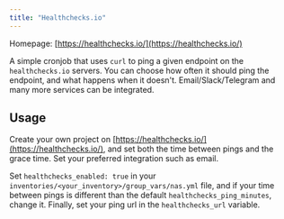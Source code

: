 ```yaml
---
title: "Healthchecks.io"
---
```


Homepage: [https://healthchecks.io/](https://healthchecks.io/)

A simple cronjob that uses `curl` to ping a given endpoint on the `healthchecks.io` servers. You can choose how often it should ping the endpoint, and what happens when it doesn't. Email/Slack/Telegram and many more services can be integrated.

## Usage

Create your own project on [https://healthchecks.io/](https://healthchecks.io/), and set both the time between pings and the grace time. Set your preferred integration such as email.

Set `healthchecks_enabled: true` in your `inventories/<your_inventory>/group_vars/nas.yml` file, and if your time between pings is different than the default `healthchecks_ping_minutes`, change it. Finally, set your ping url in the `healthchecks_url` variable.
